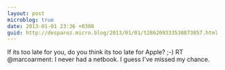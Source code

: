 ```yaml
---
layout: post
microblog: true
date: 2013-01-01 23:36 +0300
guid: http://desparoz.micro.blog/2013/01/01/t286209333530873857.html
---
```

If its too late for you, do you think its too late for Apple? ;-) RT @marcoarment: I never had a netbook. I guess I've missed my chance.
